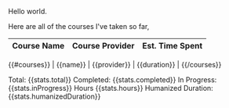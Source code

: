 Hello world.

Here are all of the courses I've taken so far,

| Course Name | Course Provider | Est. Time Spent |
| ----------- | --------------- | --------------- |
{{#courses}}
| {{name}} | {{provider}} | {{duration}} |
{{/courses}}

Total: {{stats.total}}
Completed: {{stats.completed}}
In Progress: {{stats.inProgress}}
Hours {{stats.hours}}
Humanized Duration: {{stats.humanizedDuration}}
